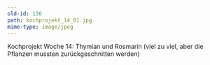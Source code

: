 ```yaml
---
old-id: 136
path: kochprojekt_14_01.jpg
mime-type: image/jpeg
---
```

Kochprojekt Woche 14:
Thymian und Rosmarin (viel zu viel, aber die Pflanzen mussten zurückgeschnitten werden)
